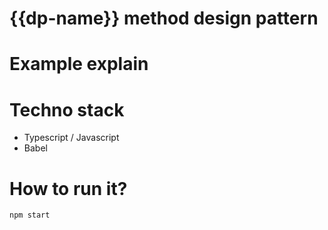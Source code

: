 # {{dp-name}} method design pattern

# Example explain

# Techno stack
- Typescript / Javascript
- Babel

# How to run it?
```sh
npm start
```
